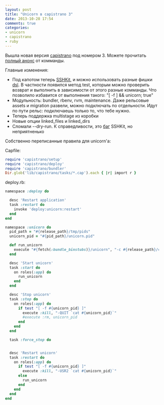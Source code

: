 ```yaml
---
layout: post
title: "Unicorn в capistrano 3"
date: 2013-10-28 17:54
comments: true
categories:
- unicorn
- capistrano
- ruby
---
```


Вышла новая версия [capistrano](http://www.capistranorb.com/) под номером 3. Можете прочитать [полный анонс](http://www.capistranorb.com/2013/06/01/release-announcement.html) от комманды.

Главные изменения:

* Под капотом теперь [SSHKit](https://github.com/leehambley/sshkit/), и можно использовать разные фишки [dsl](https://github.com/leehambley/sshkit/blob/master/EXAMPLES.md).
В частности появился метод test, которым можно проверить возврат и выполнить в зависимости от этого разные комманды.
Что позволило избавится от выполнения такого: "[ -f ] && unicorn; true"
* Модульность: bundler, rbenv, rvm, maintenance. Даже рельсовые assets и migration развели, можно подключать по отдельности. Идут по пути рельс: подключаешь только то, что тебе нужно.
* Теперь поддержка multistage из коробки
* Новые опции linked_files и linked_dirs
* Сломали --dry-run. К справедливости, это [баг](https://github.com/leehambley/sshkit/issues/39) SSHKit, но неприятненько


Собственно переписанные правила для unicorn'а:

Capfile:

```ruby
require 'capistrano/setup'
require 'capistrano/deploy'
require 'capistrano/bundler'
Dir.glob('lib/capistrano/tasks/*.cap').each { |r| import r }
```

deploy.rb:

```ruby
namespace :deploy do

  desc 'Restart application'
  task :restart do
    invoke 'deploy:unicorn:restart'
  end
end

namespace :unicorn do
  pid_path = "#{release_path}/tmp/pids"
  unicorn_pid = "#{pid_path}/unicorn.pid"

  def run_unicorn
    execute "#{fetch(:bundle_binstubs)}/unicorn", "-c #{release_path}/config/unicorn.rb -D -E #{fetch(:stage)}"
  end

  desc 'Start unicorn'
  task :start do
    on roles(:app) do
      run_unicorn
    end
  end

  desc 'Stop unicorn'
  task :stop do
    on roles(:app) do
      if test "[ -f #{unicorn_pid} ]"
        execute :kill, "-QUIT `cat #{unicorn_pid}`"
        #execute :rm, unicorn_pid
      end
    end
  end

  task :force_stop do


  desc 'Restart unicorn'
  task :restart do
    on roles(:app) do
      if test "[ -f #{unicorn_pid} ]"
        execute :kill, "-USR2 `cat #{unicorn_pid}`"
      else
        run_unicorn
      end
    end
  end
end
```